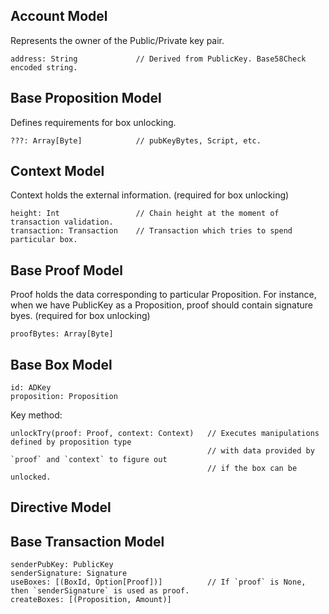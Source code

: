 
## Account Model
Represents the owner of the Public/Private key pair.

    address: String             // Derived from PublicKey. Base58Check encoded string.  

## Base Proposition Model
Defines requirements for box unlocking.

    ???: Array[Byte]            // pubKeyBytes, Script, etc.
    
## Context Model
Context holds the external information. (required for box unlocking)

    height: Int                 // Chain height at the moment of transaction validation.
    transaction: Transaction    // Transaction which tries to spend particular box.
    
## Base Proof Model
Proof holds the data corresponding to particular Proposition. 
For instance, when we have PublicKey as a Proposition, proof should contain signature byes.
(required for box unlocking)

    proofBytes: Array[Byte]
    
## Base Box Model

    id: ADKey
    proposition: Proposition
    
Key method:

    unlockTry(proof: Proof, context: Context)   // Executes manipulations defined by proposition type 
                                                // with data provided by `proof` and `context` to figure out
                                                // if the box can be unlocked.
                                                
## Directive Model

    

## Base Transaction Model

    senderPubKey: PublicKey
    senderSignature: Signature
    useBoxes: [(BoxId, Option[Proof])]          // If `proof` is None, then `senderSignature` is used as proof.
    createBoxes: [(Proposition, Amount)]
